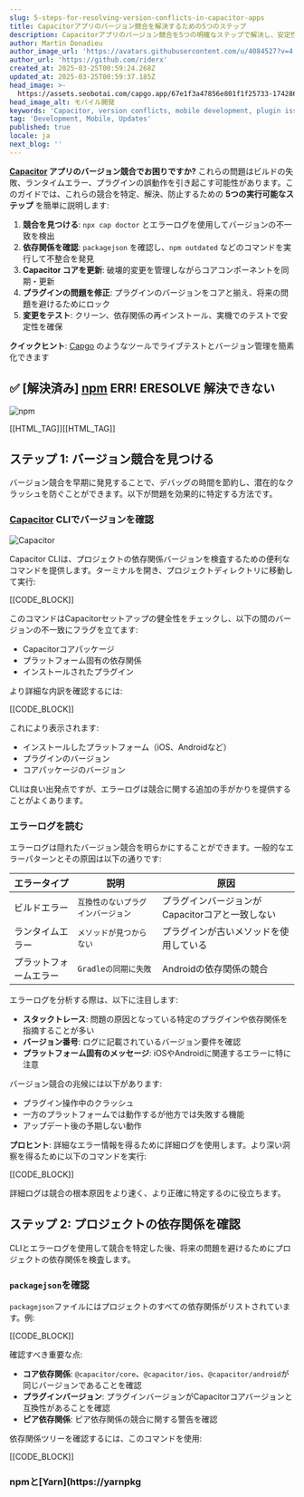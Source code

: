 ```yaml
---
slug: 5-steps-for-resolving-version-conflicts-in-capacitor-apps
title: Capacitorアプリのバージョン競合を解決するための5つのステップ
description: Capacitorアプリのバージョン競合を5つの明確なステップで解決し、安定性を確保して将来の問題を防ぎます。
author: Martin Donadieu
author_image_url: 'https://avatars.githubusercontent.com/u/4084527?v=4'
author_url: 'https://github.com/riderx'
created_at: 2025-03-25T00:59:24.268Z
updated_at: 2025-03-25T00:59:37.185Z
head_image: >-
  https://assets.seobotai.com/capgo.app/67e1f3a47856e801f1f25733-1742864377185.jpg
head_image_alt: モバイル開発
keywords: 'Capacitor, version conflicts, mobile development, plugin issues, app stability'
tag: 'Development, Mobile, Updates'
published: true
locale: ja
next_blog: ''
---
```


**[Capacitor](https://capacitorjscom/) アプリのバージョン競合でお困りですか?** これらの問題はビルドの失敗、ランタイムエラー、プラグインの誤動作を引き起こす可能性があります。このガイドでは、これらの競合を特定、解決、防止するための **5つの実行可能なステップ** を簡単に説明します:

1. **競合を見つける**: `npx cap doctor` とエラーログを使用してバージョンの不一致を検出
2. **依存関係を確認**: `packagejson` を確認し、`npm outdated` などのコマンドを実行して不整合を発見
3. **Capacitor コアを更新**: 破壊的変更を管理しながらコアコンポーネントを同期・更新
4. **プラグインの問題を修正**: プラグインのバージョンをコアと揃え、将来の問題を避けるためにロック
5. **変更をテスト**: クリーン、依存関係の再インストール、実機でのテストで安定性を確保

**クイックヒント**: [Capgo](https://capgoapp/) のようなツールでライブテストとバージョン管理を簡素化できます

## ✅ \[解決済み\] [npm](https://wwwnpmjscom/) ERR! ERESOLVE 解決できない

![npm](https://mars-imagesimgixnet/seobot/screenshots/wwwnpmjscom-ac76028e07fa565ed4006978107f5ce6-2025-03-25jpg?auto=compress)

[[HTML_TAG]][[HTML_TAG]]

## ステップ 1: バージョン競合を見つける

バージョン競合を早期に発見することで、デバッグの時間を節約し、潜在的なクラッシュを防ぐことができます。以下が問題を効果的に特定する方法です。

### [Capacitor](https://capacitorjscom/) CLIでバージョンを確認

![Capacitor](https://mars-imagesimgixnet/seobot/screenshots/capacitorjscom-4c1a6a7e452082d30f5bff9840b00b7d-2025-03-25jpg?auto=compress)

Capacitor CLIは、プロジェクトの依存関係バージョンを検査するための便利なコマンドを提供します。ターミナルを開き、プロジェクトディレクトリに移動して実行:

[[CODE_BLOCK]]

このコマンドはCapacitorセットアップの健全性をチェックし、以下の間のバージョンの不一致にフラグを立てます:

- Capacitorコアパッケージ
- プラットフォーム固有の依存関係
- インストールされたプラグイン

より詳細な内訳を確認するには:

[[CODE_BLOCK]]

これにより表示されます:

- インストールしたプラットフォーム（iOS、Androidなど）
- プラグインのバージョン
- コアパッケージのバージョン

CLIは良い出発点ですが、エラーログは競合に関する追加の手がかりを提供することがよくあります。

### エラーログを読む

エラーログは隠れたバージョン競合を明らかにすることができます。一般的なエラーパターンとその原因は以下の通りです:

| **エラータイプ** | **説明** | **原因** |
| --- | --- | --- |
| ビルドエラー | `互換性のないプラグインバージョン` | プラグインバージョンがCapacitorコアと一致しない |
| ランタイムエラー | `メソッドが見つからない` | プラグインが古いメソッドを使用している |
| プラットフォームエラー | `Gradleの同期に失敗` | Androidの依存関係の競合 |

エラーログを分析する際は、以下に注目します:

- **スタックトレース**: 問題の原因となっている特定のプラグインや依存関係を指摘することが多い
- **バージョン番号**: ログに記載されているバージョン要件を確認
- **プラットフォーム固有のメッセージ**: iOSやAndroidに関連するエラーに特に注意

バージョン競合の兆候には以下があります:

- プラグイン操作中のクラッシュ
- 一方のプラットフォームでは動作するが他方では失敗する機能
- アップデート後の予期しない動作

**プロヒント**: 詳細なエラー情報を得るために詳細ログを使用します。より深い洞察を得るために以下のコマンドを実行:

[[CODE_BLOCK]]

詳細ログは競合の根本原因をより速く、より正確に特定するのに役立ちます。

## ステップ 2: プロジェクトの依存関係を確認

CLIとエラーログを使用して競合を特定した後、将来の問題を避けるためにプロジェクトの依存関係を検査します。

### `packagejson`を確認

`packagejson`ファイルにはプロジェクトのすべての依存関係がリストされています。例:

[[CODE_BLOCK]]

確認すべき重要な点:

- **コア依存関係**: `@capacitor/core`、`@capacitor/ios`、`@capacitor/android`が同じバージョンであることを確認
- **プラグインバージョン**: プラグインバージョンがCapacitorコアバージョンと互換性があることを確認
- **ピア依存関係**: ピア依存関係の競合に関する警告を確認

依存関係ツリーを確認するには、このコマンドを使用:

[[CODE_BLOCK]]

### npmと[Yarn](https://yarnpkg